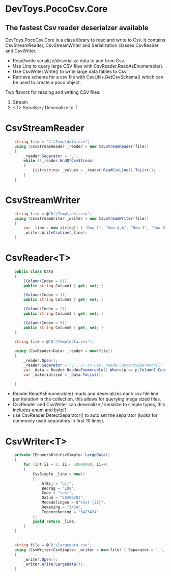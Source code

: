 # DevToys.PocoCsv.Core 

## The fastest Csv reader deserialzer available

DevToys.PocoCsv.Core is a class library to read and write to Csv.
It contains CsvStreamReader, CsvStreamWriter and Serialization classes CsvReader<T> and CsvWriter<T>.

- Read/write serialize/deserialize data to and from Csv.
- Use Linq to query large CSV files with CsvReader<T>.ReadAsEnumerable().
- Use CsvWriter<T>.Write() to write large data tables to Csv.
- Retrieve schema for a csv file with CsvUtils.GetCsvSchema() which can be used to create a poco object.

Two flavors for reading and writing CSV files:
1. Stream
2. &lt;T&gt; Serialize / Deserialize to T


# CsvStreamReader
~~~cs
    string file = "C:\Temp\data.csv";
    using (CsvStreamReader _reader = new CsvStreamReader(file))
    {
        _reader.Separator = ',';
        while (!_reader.EndOfCsvStream)
        {
            List<string> _values = _reader.ReadCsvLine().ToList();
        }
    }
~~~

# CsvStreamWriter
~~~cs
    string file = @"D:\Temp\test.csv";
    using (CsvStreamWriter _writer = new CsvStreamWriter(file))
    {
        var _line = new string[] { "Row 1", "Row A,A", "Row 3", "Row B" };
        _writer.WriteCsvLine(_line);
    }
~~~

# CsvReader\<T\>
~~~cs
    public class Data
    {
        [Column(Index = 0)]
        public string Column1 { get; set; }

        [Column(Index = 1)]
        public string Column2 { get; set; }

        [Column(Index = 2)]
        public string Column3 { get; set; }

        [Column(Index = 5)]
        public string Column5 { get; set; }
    }
    
    string file = @"D:\Temp\data.csv");

    using (CsvReader<Data> _reader = new(file))
    {        
        _reader.Open();
        _reader.Separator = ','; // or use _reader.DetectSeparator(); 
        var _data = Reader.ReadAsEnumerable().Where(p => p.Column1.Contains("16"));
        var _materialized = _data.ToList();

    }    
~~~
- Reader.ReadAsEnumerable() reads and deserializes each csv file line per iteration in the collection, this allows for querying mega sized files.
- CsvReader and CsvWriter can deserialize / serialize to simple types, this includes enum and byte[].
- use CsvReader.DetectSeparator() to auto set the separator (looks for commonly used separators in first 10 lines).

# CsvWriter\<T\>
~~~cs
    private IEnumerable<CsvSimple> LargeData()
    {
        for (int ii = 0; ii < 10000000; ii++)
        {
            CsvSimple _line = new()
            {
                AfBij = "bij",
                Bedrag = "100",
                Code = "test",
                Datum = "20200203",
                Mededelingen = $"test {ii}",
                Rekening = "3434",
                Tegenrekening = "3423424"
            };
            yield return _line;
        }
    }
    
    
    string file = @"D:\largedata.csv";
    using (CsvWriter<CsvSimple> _writer = new(file) { Separator = ',', Append = true })
    {
        _writer.Open();
        _writer.Write(LargeData());
    }
      
~~~
